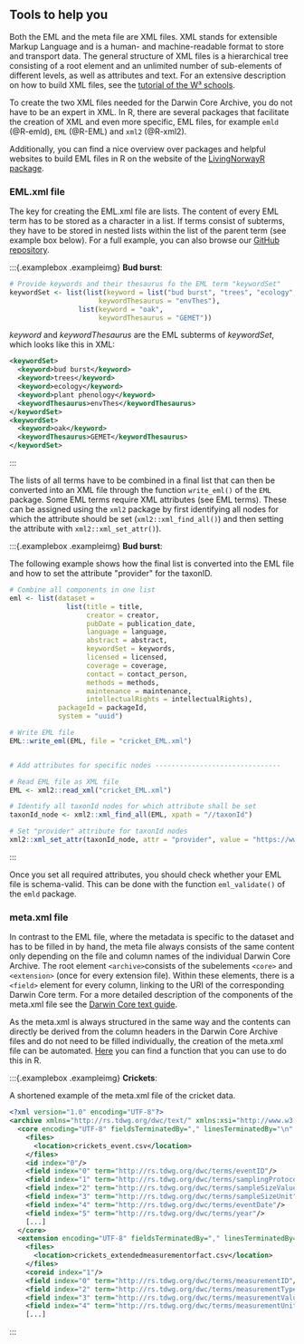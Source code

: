 
## Tools to help you

Both the EML and the meta file are XML files. XML stands for extensible Markup Language and is a human- and machine-readable format to store and transport data. The general structure of XML files is a hierarchical tree consisting of a root element and an unlimited number of  sub-elements of different levels, as well as attributes and text. For an extensive description on how to build XML files, see the [tutorial of the W³ schools](https://www.w3schools.com/xml/default.asp). 

To create the two XML files needed for the Darwin Core Archive, you do not have to be an expert in XML. In R, there are several packages that facilitate the creation of XML and even more specific, EML files, for example `emld` (@R-emld), `EML` (@R-EML) and `xml2` (@R-xml2).

Additionally, you can find a nice overview over packages and helpful websites to build EML files in R on the website of the [LivingNorwayR package](https://livingnorway.github.io/LivingNorwayR/articles/EML_R_packages_overview.html).

### EML.xml file

The key for creating the EML.xml file are lists. The content of every EML term has to be stored as a character in a list. If terms consist of subterms, they have to be stored in nested lists within the list of the parent term (see example box below). For a full example, you can also browse our [GitHub repository](https://github.com/LTER-LIFE/FDFDT).

:::{.examplebox .exampleimg}
**Bud burst**:


```r
# Provide keywords and their thesaurus fo the EML term "keywordSet"
keywordSet <- list(list(keyword = list("bud burst", "trees", "ecology", "plant phenology"),
                      keywordThesaurus = "envThes"),
                 list(keyword = "oak",
                      keywordThesaurus = "GEMET"))
```

*keyword* and *keywordThesaurus* are the EML subterms of *keywordSet*, which looks like this in XML:

``` xml
<keywordSet>
  <keyword>bud burst</keyword>
  <keyword>trees</keyword>
  <keyword>ecology</keyword>
  <keyword>plant phenology</keyword>
  <keywordThesaurus>envThes</keywordThesaurus>
</keywordSet>
<keywordSet>
  <keyword>oak</keyword>
  <keywordThesaurus>GEMET</keywordThesaurus>
</keywordSet>
```
:::

The lists of all terms have to be combined in a final list that can then be converted into an XML file through the function `write_eml()` of the `EML` package.
Some EML terms require XML attributes (see EML terms). These can be assigned using the `xml2` package by first identifying all nodes for which the attribute should be set (`xml2::xml_find_all()`) and then setting the attribute with `xml2::xml_set_attr()`). 

:::{.examplebox .exampleimg}
**Bud burst**:

The following example shows how the final list is converted into the EML file and how to set the attribute "provider" for the taxonID. 


```r
# Combine all components in one list
eml <- list(dataset =
              list(title = title,
                   creator = creator,
                   pubDate = publication_date,
                   language = language,
                   abstract = abstract,
                   keywordSet = keywords,
                   licensed = licensed,
                   coverage = coverage,
                   contact = contact_person,
                   methods = methods,
                   maintenance = maintenance,
                   intellectualRights = intellectualRights),
            packageId = packageId, 
            system = "uuid")

# Write EML file
EML::write_eml(EML, file = "cricket_EML.xml")          


# Add attributes for specific nodes -------------------------------

# Read EML file as XML file
EML <- xml2::read_xml("cricket_EML.xml")

# Identify all taxonId nodes for which attribute shall be set
taxonId_node <- xml2::xml_find_all(EML, xpath = "//taxonId")

# Set "provider" attribute for taxonId nodes
xml2::xml_set_attr(taxonId_node, attr = "provider", value = "https://www.gbif.org/")
```
:::

Once you set all required attributes, you should check whether your EML file is schema-valid. This can be done with the function `eml_validate()` of the `emld` package. 

### meta.xml file

In contrast to the EML file, where the metadata is specific to the dataset and has to be filled in by hand, the meta file always consists of the same content only depending on the file and column names of the individual Darwin Core Archive. The root element `<archive>`consists of the subelements `<core>` and `<extension>` (once for every extension file). Within these elements, there is a `<field>` element for every column, linking to the URI of the corresponding Darwin Core term. For a more detailed description of the components of the meta.xml file see the [Darwin Core text guide](https://dwc.tdwg.org/text/). 

As the meta.xml is always structured in the same way and the contents can directly be derived from the column headers in the Darwin Core Archive files and do not need to be filled individually, the creation of the meta.xml file can be automated. [Here](https://github.com/LTER-LIFE/FDFDT/blob/main/R/create-meta-xml-of-DwCA.R) you can find a function that you can use to do this in R.

:::{.examplebox .exampleimg}
**Crickets**:

A shortened example of the meta.xml file of the cricket data.

```xml
<?xml version="1.0" encoding="UTF-8"?>
<archive xmlns="http://rs.tdwg.org/dwc/text/" xmlns:xsi="http://www.w3.org/2001/XMLSchema-instance" xmlns:xs="http://www.w3.org/2001/XMLSchema" xsi:schemaLocation="http://rs.tdwg.org/dwc/text/ http://rs.tdwg.org/dwc/text/tdwg_dwc_text.xsd">
  <core encoding="UTF-8" fieldsTerminatedBy="," linesTerminatedBy="\n" fieldsEnclosedBy="" ignoreHeaderLines="1" rowType="http://rs.tdwg.org/dwc/terms/Event">
    <files>
      <location>crickets_event.csv</location>
    </files>
    <id index="0"/>
    <field index="0" term="http://rs.tdwg.org/dwc/terms/eventID"/>
    <field index="1" term="http://rs.tdwg.org/dwc/terms/samplingProtocol"/>
    <field index="2" term="http://rs.tdwg.org/dwc/terms/sampleSizeValue"/>
    <field index="3" term="http://rs.tdwg.org/dwc/terms/sampleSizeUnit"/>
    <field index="4" term="http://rs.tdwg.org/dwc/terms/eventDate"/>
    <field index="5" term="http://rs.tdwg.org/dwc/terms/year"/>
    [...]
  </core>
  <extension encoding="UTF-8" fieldsTerminatedBy="," linesTerminatedBy="\n" fieldsEnclosedBy="" ignoreHeaderLines="1" rowType="http://rs.iobis.org/obis/terms/ExtendedMeasurementOrFact">
    <files>
      <location>crickets_extendedmeasurementorfact.csv</location>
    </files>
    <coreid index="1"/>
    <field index="0" term="http://rs.tdwg.org/dwc/terms/measurementID"/>
    <field index="2" term="http://rs.tdwg.org/dwc/terms/measurementType"/>
    <field index="3" term="http://rs.tdwg.org/dwc/terms/measurementValue"/>
    <field index="4" term="http://rs.tdwg.org/dwc/terms/measurementUnit"/>
    [...]
```
:::

<div>
